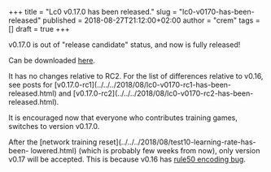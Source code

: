 +++
title = "Lc0 v0.17.0 has been released."
slug = "lc0-v0170-has-been-released"
published = 2018-08-27T21:12:00+02:00
author = "crem"
tags = []
draft = true
+++

v0.17.0 is out of "release candidate" status, and now is fully released!

Can be downloaded
[here](https://github.com/LeelaChessZero/lc0/releases/tag/v0.17.0).

It has no changes relative to RC2. For the list of differences relative to
v0.16, see posts for
[v0.17.0-rc1](../../../2018/08/lc0-v0170-rc1-has-been-
released.html) and
[v0.17.0-rc2](../../../2018/08/lc0-v0170-rc2-has-been-
released.html).

It is encouraged now that everyone who contributes training games, switches to
version v0.17.0.

After the [network training
reset](../../../2018/08/test10-learning-rate-has-been-
lowered.html) (which is probably few weeks from now), only version v0.17 will
be accepted. This is because v0.16 has [rule50 encoding
bug](../../../2018/08/rule50-encoding-bug-is-found.html).
